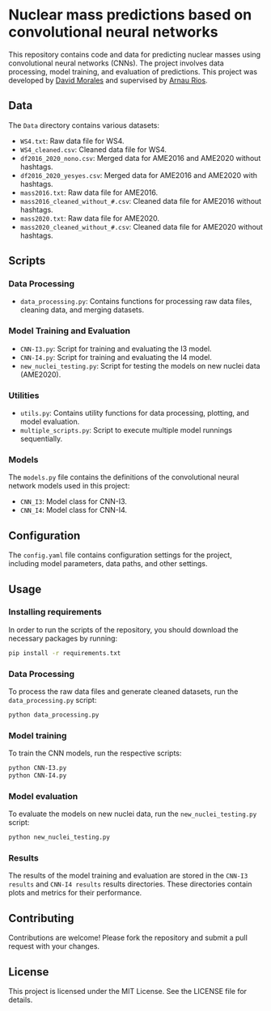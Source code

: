 # Nuclear mass predictions based on convolutional neural networks
This repository contains code and data for predicting nuclear masses using convolutional neural networks (CNNs). The project involves data processing, model training, and evaluation of predictions. This project was developed by [David Morales](https://www.linkedin.com/in/david-morales-361b41282/) and supervised by [Arnau Rios](https://www.linkedin.com/in/arnau-rios-huguet/).


## Data

The `Data` directory contains various datasets:
- `WS4.txt`: Raw data file for WS4.
- `WS4_cleaned.csv`: Cleaned data file for WS4.
- `df2016_2020_nono.csv`: Merged data for AME2016 and AME2020 without hashtags.
- `df2016_2020_yesyes.csv`: Merged data for AME2016 and AME2020 with hashtags.
- `mass2016.txt`: Raw data file for AME2016.
- `mass2016_cleaned_without_#.csv`: Cleaned data file for AME2016 without hashtags.
- `mass2020.txt`: Raw data file for AME2020.
- `mass2020_cleaned_without_#.csv`: Cleaned data file for AME2020 without hashtags.

## Scripts

### Data Processing
- `data_processing.py`: Contains functions for processing raw data files, cleaning data, and merging datasets.

### Model Training and Evaluation
- `CNN-I3.py`: Script for training and evaluating the I3 model.
- `CNN-I4.py`: Script for training and evaluating the I4 model.
- `new_nuclei_testing.py`: Script for testing the models on new nuclei data (AME2020).

### Utilities
- `utils.py`: Contains utility functions for data processing, plotting, and model evaluation.
- `multiple_scripts.py`: Script to execute multiple model runnings sequentially.

### Models

The `models.py` file contains the definitions of the convolutional neural network models used in this project:
- `CNN_I3`: Model class for CNN-I3.
- `CNN_I4`: Model class for CNN-I4.

## Configuration

The `config.yaml` file contains configuration settings for the project, including model parameters, data paths, and other settings.

## Usage

### Installing requirements
In order to run the scripts of the repository, you should download the necessary packages by running:
```sh
pip install -r requirements.txt
```

### Data Processing
To process the raw data files and generate cleaned datasets, run the `data_processing.py` script:
```sh
python data_processing.py
```

### Model training
To train the CNN models, run the respective scripts:
```sh
python CNN-I3.py
python CNN-I4.py
```

### Model evaluation
To evaluate the models on new nuclei data, run the `new_nuclei_testing.py` script:
```sh
python new_nuclei_testing.py
```

### Results
The results of the model training and evaluation are stored in the `CNN-I3 results` and `CNN-I4 results` results directories. These directories contain plots and metrics for their performance.


## Contributing
Contributions are welcome! Please fork the repository and submit a pull request with your changes.

## License
This project is licensed under the MIT License. See the LICENSE file for details.